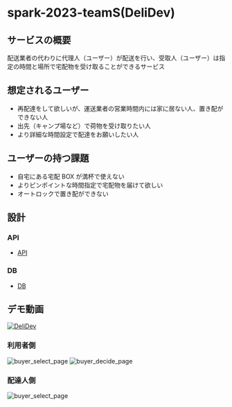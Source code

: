 # spark-2023-teamS(DeliDev)

## サービスの概要

配送業者の代わりに代理人（ユーザー）が配送を行い、受取人（ユーザー）は指定の時間と場所で宅配物を受け取ることができるサービス

## 想定されるユーザー

- 再配達をして欲しいが、運送業者の営業時間内には家に居ない人、置き配ができない人
- 出先（キャンプ場など）で荷物を受け取りたい人
- より詳細な時間設定で配達をお願いしたい人

## ユーザーの持つ課題

- 自宅にある宅配 BOX が満杯で使えない
- よりピンポイントな時間指定で宅配物を届けて欲しい
- オートロックで置き配ができない

## 設計

### API

- [API](/docs/openapi.yaml)

### DB

- [DB](/docs/db.md)

## デモ動画
[![DeliDev](https://github.com/km1110/spark-2023-teamS/assets/83264443/e4c080e4-9b62-4360-bd9a-50676fc3974f)](https://www.youtube.com/watch?v=vyG6mZTVlj8)

### 利用者側
![buyer_select_page](https://github.com/km1110/spark-2023-teamS/assets/83264443/5a15a5cf-b776-40c4-b1e8-1f36c37f5eac)
![buyer_decide_page](https://github.com/km1110/spark-2023-teamS/assets/83264443/b94cb5e8-c992-468c-ac5a-932994f13118)

### 配達人側
![buyer_select_page](https://github.com/km1110/spark-2023-teamS/assets/83264443/5052e051-8dc4-4df2-bcf1-65f8bd837299)

